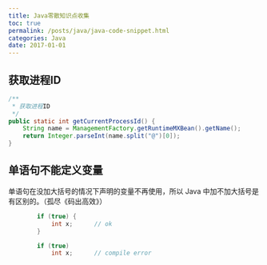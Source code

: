 ```yaml
---
title: Java零散知识点收集
toc: true
permalink: /posts/java/java-code-snippet.html
categories: Java
date: 2017-01-01
---
```


## 获取进程ID

```java
/**
 * 获取进程ID
 */
public static int getCurrentProcessId() {
    String name = ManagementFactory.getRuntimeMXBean().getName();
    return Integer.parseInt(name.split("@")[0]);
}
```

## 单语句不能定义变量

单语句在没加大括号的情况下声明的变量不再使用，所以 Java 中加不加大括号是有区别的。（孤尽《码出高效》）

````java
        if (true) {
            int x;      // ok
        }

        if (true)
            int x;      // compile error
````
